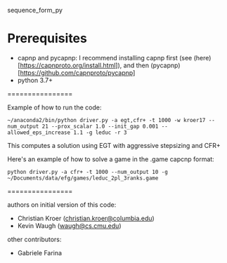 sequence_form_py

# Prerequisites

- capnp and pycapnp: I recommend installing capnp first (see (here)[https://capnproto.org/install.html]), and then (pycapnp)[https://github.com/capnproto/pycapnp]
- python 3.7+

================

Example of how to run the code:

`~/anaconda2/bin/python driver.py -a egt,cfr+ -t 1000 -w kroer17 --num_output 21 --prox_scalar 1.0 --init_gap 0.001 --allowed_eps_increase 1.1 -g leduc -r 3`

This computes a  solution using EGT with aggressive stepsizing and CFR+

Here's an example of how to solve a game in the .game capcnp format:

`python driver.py -a cfr+ -t 1000 --num_output 10 -g ~/Documents/data/efg/games/leduc_2pl_3ranks.game`

================

authors on initial version of this code:
 - Christian Kroer (christian.kroer@columbia.edu)
 - Kevin Waugh (waugh@cs.cmu.edu)

other contributors:
- Gabriele Farina